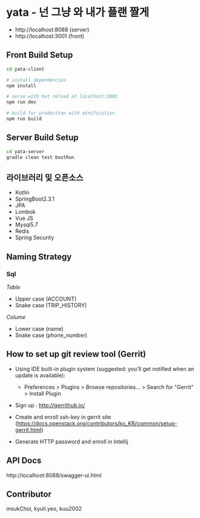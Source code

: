 yata - 넌 그냥 와 내가 플랜 짤게
==========================

- http://localhost:8088 (server)
- http://localhost:3001 (front)

## Front Build Setup

``` bash
cd yata-client

# install dependencies
npm install

# serve with hot reload at localhost:3001
npm run dev

# build for production with minification
npm run build
```

## Server Build Setup

``` bash
cd yata-server
gradle clean test bootRun
```

## 라이브러리 및 오픈소스
- Kotlin
- SpringBoot2.3.1
- JPA
- Lombok
- Vue JS
- Mysql5.7
- Redis
- Spring Security


## Naming Strategy
### Sql
*Table*
- Upper case (ACCOUNT)
- Snake case (TRIP_HISTORY)

*Colume*
- Lower case (name)
- Snake case (phone_number)


## How to set up git review tool (Gerrit)

- Using IDE built-in plugin system (suggested: you'll get notified when an update is available):
  - Preferences > Plugins > Browse repositories... > Search for "Gerrit" > Install Plugin

- Sign up : http://gerrithub.io/
- Create and enroll ssh-key in gerrit site (https://docs.openstack.org/contributors/ko_KR/common/setup-gerrit.html)
- Generate HTTP password and enroll in Intellij 


## API Docs
http://localhost:8088/swagger-ui.html

## Contributor
insukChoi, kyuli.yeo, kuu2002


